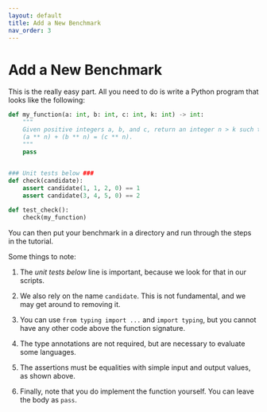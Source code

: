```yaml
---
layout: default
title: Add a New Benchmark
nav_order: 3
---
```


# Add a New Benchmark

This is the really easy part. All you need to do is write a Python
program that looks like the following:

```python
def my_function(a: int, b: int, c: int, k: int) -> int:
    """
    Given positive integers a, b, and c, return an integer n > k such that
    (a ** n) + (b ** n) = (c ** n).
    """
    pass
    

### Unit tests below ###
def check(candidate):
    assert candidate(1, 1, 2, 0) == 1
    assert candidate(3, 4, 5, 0) == 2

def test_check():
    check(my_function)
```

You can then put your benchmark in a directory and run through the steps
in the tutorial.

Some things to note:

1. The *unit tests below* line is important, because we look for that in our
   scripts.

2. We also rely on the name `candidate`. This is not fundamental, and we may get
   around to removing it.

3. You can use `from typing import ...` and `import typing`, but you cannot
   have any other code above the function signature.

4. The type annotations are not required, but are necessary to evaluate some
   languages.

5. The assertions must be equalities with simple input and output values,
   as shown above.

6. Finally, note that you do implement the function yourself. You can leave
   the body as `pass`.
